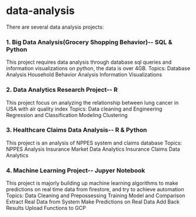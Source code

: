 # data-analysis
There are several data analysis projects:

### 1. Big Data Analysis(Grocery Shopping Behavior)-- SQL & Python
This project requires data analysis through database sql queries and information visualizations on python, the data is over 4GB.
Topics:
Database Analysis
Household Behavior Analysis
Information Visualizations


### 2. Data Analytics Research Project-- R
This project focus on analyzing the relationship between lung cancer in USA with air quality index
Topics:
Data cleaning and Engineering
Regression and Classification Modeling
Clustering

### 3. Healthcare Claims Data Analysis-- R & Python
This project is an analysis of NPPES system and claims database
Topics:
NPPES Analysis
Insurance Market Data Analytics
Insurance Claims Data Analytics

### 4. Machine Learning Project-- Jupyer Notebook
This project is majorly building up machine learning algorithms to make predictions on real time data from firestore, and try to achieve automation
Topics:
Data Cleaning and Prepossessing
Training Model and Comparison
Extract Real Data from System
Make Predictions on Real Data
Add Back Results
Upload Functions to GCP


